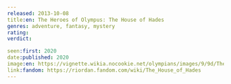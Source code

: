 ```yaml
---
released: 2013-10-08
title:en: The Heroes of Olympus: The House of Hades
genres: adventure, fantasy, mystery
rating:
verdict:

seen:first: 2020
date:published: 2020
image:en: https://vignette.wikia.nocookie.net/olympians/images/9/9d/The_House_of_Hades.jpg/revision/latest?cb=20130531133315
link:fandom: https://riordan.fandom.com/wiki/The_House_of_Hades
---
```

